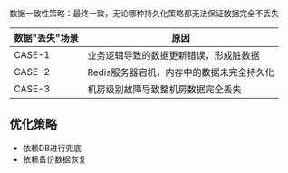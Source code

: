 数据一致性策略：最终一致，无论哪种持久化策略都无法保证数据完全不丢失

| 数据"丢失"场景 | 原因                                      |
| -------------- | ----------------------------------------- |
| CASE-1         | 业务逻辑导致的数据更新错误，形成脏数据    |
| CASE-2         | Redis服务器宕机，内存中的数据未完全持久化 |
| CASE-3         | 机房级别故障导致整机房数据完全丢失        |

## 优化策略
* 依赖DB进行兜底
* 依赖备份数据恢复
